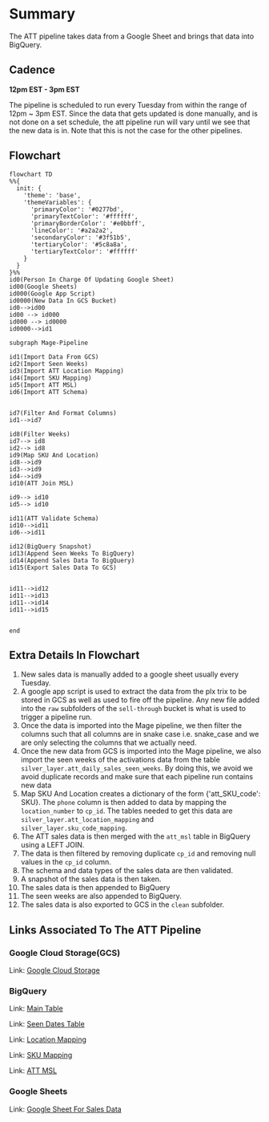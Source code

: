 # Summary
The ATT pipeline takes data from a Google Sheet and brings that data into BigQuery.

## Cadence

**12pm EST - 3pm EST**

The pipeline is scheduled to run every Tuesday from within the range of 12pm ~ 3pm EST. Since the data that gets updated is done manually, and is not done on a set schedule, the att pipeline run will vary until we see that the new data is in. Note that this is not the case for the other pipelines.

## Flowchart

```mermaid
flowchart TD
%%{
  init: {
    'theme': 'base',
    'themeVariables': {
      'primaryColor': '#0277bd',
      'primaryTextColor': '#ffffff',
      'primaryBorderColor': '#e0bbff',
      'lineColor': '#a2a2a2',
      'secondaryColor': '#3f51b5',
      'tertiaryColor': '#5c8a8a',
      'tertiaryTextColor': '#ffffff'
    }
  }
}%%
id0(Person In Charge Of Updating Google Sheet)
id00(Google Sheets)
id000(Google App Script)
id0000(New Data In GCS Bucket)
id0-->id00
id00 --> id000
id000 --> id0000
id0000-->id1

subgraph Mage-Pipeline

id1(Import Data From GCS)
id2(Import Seen Weeks)
id3(Import ATT Location Mapping)
id4(Import SKU Mapping)
id5(Import ATT MSL)
id6(Import ATT Schema)


id7(Filter And Format Columns)
id1-->id7

id8(Filter Weeks)
id7--> id8
id2--> id8
id9(Map SKU And Location)
id8-->id9
id3-->id9
id4-->id9
id10(ATT Join MSL)

id9--> id10
id5--> id10

id11(ATT Validate Schema)
id10-->id11
id6-->id11

id12(BigQuery Snapshot)
id13(Append Seen Weeks To BigQuery)
id14(Append Sales Data To BigQuery)
id15(Export Sales Data To GCS)


id11-->id12
id11-->id13
id11-->id14
id11-->id15


end

```
## Extra Details In Flowchart
1. New sales data is manually added to a google sheet usually every Tuesday.
2. A google app script is used to extract the data from the plx trix to be stored in GCS as well as used to fire off the pipeline. Any new file added into the `raw` subfolders of the `sell-through` bucket is what is used to trigger a pipeline run.
3. Once the data is imported into the Mage pipeline, we then filter the columns such that all columns are in snake case i.e. snake_case and we are only selecting the columns that we actually need.
4. Once the new data from GCS is imported into the Mage pipeline, we also import the seen weeks of the activations data from the table `silver_layer.att_daily_sales_seen_weeks`. By doing this, we avoid we avoid duplicate records and make sure that each pipeline run contains new data 
5. Map SKU And Location  creates a dictionary of the form {'att_SKU_code': SKU}. The `phone` column is then added to data by mapping the `location_number` to `cp_id`. The tables needed to get this data are `silver_layer.att_location_mapping` and `silver_layer.sku_code_mapping`.
6. The ATT sales data is then merged with the `att_msl` table in BigQuery using a LEFT JOIN.
7. The data is then filtered by removing duplicate `cp_id` and removing null values in the `cp_id` column.
8. The schema and data types of the sales data are then validated.
9. A snapshot of the sales data is then taken.
10. The sales data is then appended to BigQuery
11. The seen weeks are also appended to BigQuery.
12. The sales data is also exported to GCS in the `clean` subfolder.

## Links Associated To The ATT Pipeline

### Google Cloud Storage(GCS)

Link: [Google Cloud Storage](https://console.cloud.google.com/storage/browser/sell-through/att_daily_sales?pageState=(%22StorageObjectListTable%22:(%22f%22:%22%255B%255D%22))&authuser=0&project=orbital-airfoil-393318&prefix=&forceOnObjectsSortingFiltering=false)

### BigQuery

Link: [Main Table](https://console.cloud.google.com/bigquery?referrer=search&authuser=0&project=orbital-airfoil-393318&ws=!1m5!1m4!4m3!1sorbital-airfoil-393318!2ssilver_layer!3satt_daily_sales&rapt=AEjHL4PAMMTnRDeY0yzTwqAM3HhXa11et6cM_qucPY7Guz45cI5yQR6gSTBhX_u4a55Hm17vvulXf1VL5vJfSJhOnKgGD_OXQlqdr-pTxJ7q5J0MfZRASUU&pli=1)

Link: [Seen Dates Table](https://console.cloud.google.com/bigquery?referrer=search&authuser=0&project=orbital-airfoil-393318&ws=!1m5!1m4!4m3!1sorbital-airfoil-393318!2ssilver_layer!3satt_daily_sales_seen_dates&rapt=AEjHL4PAMMTnRDeY0yzTwqAM3HhXa11et6cM_qucPY7Guz45cI5yQR6gSTBhX_u4a55Hm17vvulXf1VL5vJfSJhOnKgGD_OXQlqdr-pTxJ7q5J0MfZRASUU&pli=1)

Link: [Location Mapping](https://console.cloud.google.com/bigquery?referrer=search&authuser=0&project=orbital-airfoil-393318&ws=!1m5!1m4!4m3!1sorbital-airfoil-393318!2ssilver_layer!3satt_location_mapping&rapt=AEjHL4PAMMTnRDeY0yzTwqAM3HhXa11et6cM_qucPY7Guz45cI5yQR6gSTBhX_u4a55Hm17vvulXf1VL5vJfSJhOnKgGD_OXQlqdr-pTxJ7q5J0MfZRASUU&pli=1)

Link: [SKU Mapping](https://console.cloud.google.com/bigquery?referrer=search&authuser=0&project=orbital-airfoil-393318&ws=!1m5!1m4!4m3!1sorbital-airfoil-393318!2ssilver_layer!3ssku_code_mapping&rapt=AEjHL4PAMMTnRDeY0yzTwqAM3HhXa11et6cM_qucPY7Guz45cI5yQR6gSTBhX_u4a55Hm17vvulXf1VL5vJfSJhOnKgGD_OXQlqdr-pTxJ7q5J0MfZRASUU&pli=1)

Link: [ATT MSL](https://console.cloud.google.com/bigquery?referrer=search&authuser=0&project=orbital-airfoil-393318&ws=!1m5!1m4!4m3!1sorbital-airfoil-393318!2ssilver_layer!3satt_msl&rapt=AEjHL4PAMMTnRDeY0yzTwqAM3HhXa11et6cM_qucPY7Guz45cI5yQR6gSTBhX_u4a55Hm17vvulXf1VL5vJfSJhOnKgGD_OXQlqdr-pTxJ7q5J0MfZRASUU&pli=1)


### Google Sheets

Link: [Google Sheet For Sales Data](https://docs.google.com/spreadsheets/d/1CO9w8Ur9g4Y_BEhHzq715wiJ1t8LFhF9op_rYfwcT4s/edit#gid=225119370)

